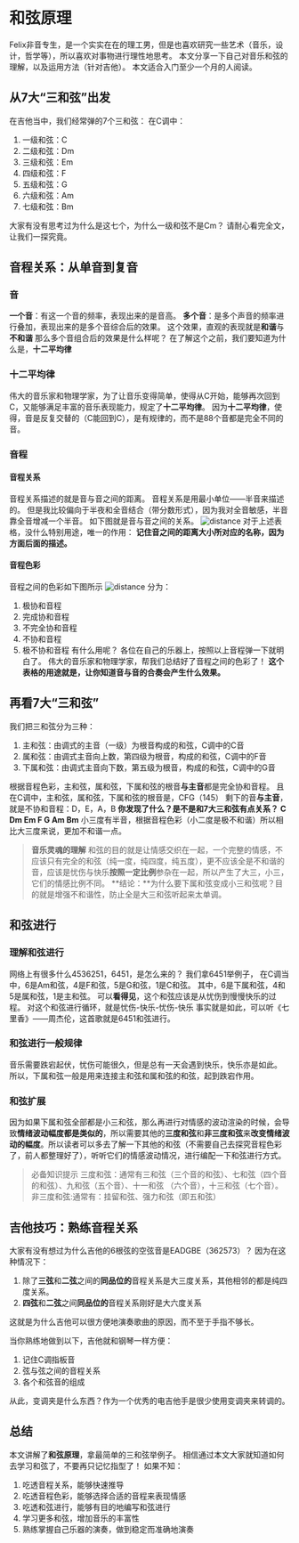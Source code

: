 # 和弦原理
Felix非音专生，是一个实实在在的理工男，但是也喜欢研究一些艺术（音乐，设计，哲学等），所以喜欢对事物进行理性地思考。
本文分享一下自己对音乐和弦的理解，以及运用方法（针对吉他）。
本文适合入门至少一个月的人阅读。

## 从7大“三和弦”出发
在吉他当中，我们经常弹的7个三和弦：
在C调中：
1. 一级和弦：C
2. 二级和弦：Dm
3. 三级和弦：Em
4. 四级和弦：F
5. 五级和弦：G
6. 六级和弦：Am
7. 七级和弦：Bm

大家有没有思考过为什么是这七个，为什么一级和弦不是Cm？
请耐心看完全文，让我们一探究竟。

## 音程关系：从单音到复音
### 音
**一个音**：有这一个音的频率，表现出来的是音高。
**多个音**：是多个声音的频率进行叠加，表现出来的是多个音综合后的效果。
这个效果，直观的表现就是**和谐**与**不和谐**
那么多个音组合后的效果是什么样呢？
在了解这个之前，我们要知道为什么是，**十二平均律**
### 十二平均律
伟大的音乐家和物理学家，为了让音乐变得简单，使得从C开始，能够再次回到C，又能够满足丰富的音乐表现能力，规定了**十二平均律**。
因为**十二平均律**，使得，音是反复交替的（C能回到C），是有规律的，而不是88个音都是完全不同的音。
### 音程
#### 音程关系
音程关系描述的就是音与音之间的距离。
音程关系是用最小单位——半音来描述的。
但是我比较偏向于半夜和全音结合（带分数形式），因为我对全音敏感，半音靠全音增减一个半音。
如下图就是音与音之间的关系。
![distance](./pages_psyeco/music/res/distance.jpg)
对于上述表格，没什么特别用途，唯一的作用：
**记住音之间的距离大小所对应的名称，因为方面后面的描述。**

#### 音程色彩
音程之间的色彩如下图所示
![distance](./pages_psyeco/music/res/distance_color.jpg)
分为：
1. 极协和音程
2. 完成协和音程
3. 不完全协和音程
4. 不协和音程
5. 极不协和音程
有什么用呢？
各位在自己的乐器上，按照以上音程弹一下就明白了。
伟大的音乐家和物理学家，帮我们总结好了音程之间的色彩了！
**这个表格的用途就是，让你知道音与音的合奏会产生什么效果。**

## 再看7大“三和弦”
我们把三和弦分为三种：
1. 主和弦：由调式的主音（一级）为根音构成的和弦，C调中的C音
2. 属和弦：由调式主音向上数，第四级为根音，构成的和弦，C调中的F音
3. 下属和弦：由调式主音向下数，第五级为根音，构成的和弦，C调中的G音

根据音程色彩，主和弦，属和弦，下属和弦的根音**与主音**都是完全协和音程。
且在C调中，主和弦，属和弦，下属和弦的根音是，CFG（145）
剩下的音**与主音**，就是不协和音程：D，E，A，B
**你发现了什么？是不是和7大三和弦有点关系？**
**C Dm Em F G Am Bm**
小三度有半音，根据音程色彩（小二度是极不和谐）所以相比大三度来说，更加不和谐一点。
> **音乐灵魂的理解**
> 和弦的目的就是让情感交织在一起，一个完整的情感，不应该只有完全的和弦（纯一度，纯四度，纯五度），更不应该全是不和谐的音，应该是忧伤与快乐**按照一定比例**参杂在一起，所以产生了大三，小三，它们的情感比例不同。
**结论：**为什么要下属和弦变成小三和弦呢？目的就是增强不和谐性，防止全是大三和弦听起来太单调。

## 和弦进行
### 理解和弦进行
网络上有很多什么4536251，6451，是怎么来的？
我们拿6451举例子，
在C调当中，6是Am和弦，4是F和弦，5是G和弦，1是C和弦。
其中，6是下属和弦，4和5是属和弦，1是主和弦。
可以**看得见**，这个和弦应该是从忧伤到慢慢快乐的过程。
对这个和弦进行循环，就是忧伤-快乐-忧伤-快乐
事实就是如此，可以听《七里香》——周杰伦，这首歌就是6451和弦进行。

### 和弦进行一般规律
音乐需要跌宕起伏，忧伤可能很久，但是总有一天会遇到快乐，快乐亦是如此。
所以，下属和弦一般是用来连接主和弦和属和弦的和弦，起到跌宕作用。

### 和弦扩展
因为如果下属和弦全部都是小三和弦，那么再进行对情感的波动渲染的时候，会导致**情绪波动幅度都是类似的**，所以需要其他的**三度和弦**和**非三度和弦**来**改变情绪波动的幅度**。所以读者可以多去了解一下其他的和弦（不需要自己去探究音程色彩了，前人都整理好了），听听它们的情感波动情况，进行编配一下和弦进行方式。
> 必备知识提示
> 三度和弦：通常有三和弦（三个音的和弦）、七和弦（四个音的和弦）、九和弦（五个音）、十一和弦 （六个音），十三和弦（七个音）。 
> 非三度和弦:通常有：挂留和弦、强力和弦（即五和弦）

## 吉他技巧：熟练音程关系
大家有没有想过为什么吉他的6根弦的空弦音是EADGBE（362573）？
因为在这种情况下：
1. 除了**三弦**和**二弦**之间的**同品位的**音程关系是大三度关系，其他相邻的都是纯四度关系。
2. **四弦**和**二弦**之间**同品位的**音程关系刚好是大六度关系

这就是为什么吉他可以很方便地演奏歌曲的原因，而不至于手指不够长。

当你熟练地做到以下，吉他就和钢琴一样方便：
1. 记住C调指板音
2. 弦与弦之间的音程关系
3. 各个和弦音的组成

从此，变调夹是什么东西？作为一个优秀的电吉他手是很少使用变调夹来转调的。

## 总结
本文讲解了**和弦原理**，拿最简单的三和弦举例子。
相信通过本文大家就知道如何去学习和弦了，不要再只记忆指型了！
如果不知：
1. 吃透音程关系，能够快速推导
2. 吃透音程色彩，能够选择合适的音程来表现情感
3. 吃透和弦进行，能够有目的地编写和弦进行
4. 学习更多和弦，增加音乐的丰富性
5. 熟练掌握自己乐器的演奏，做到稳定而准确地演奏